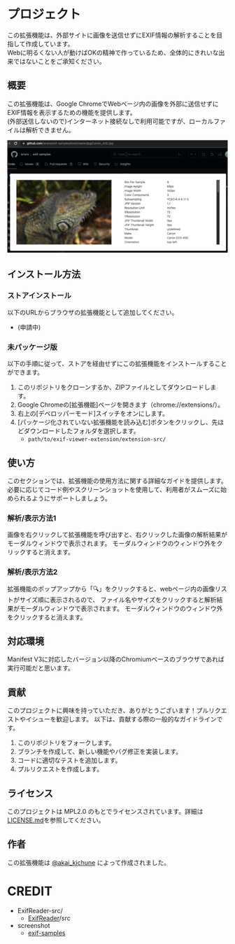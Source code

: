 # プロジェクト

この拡張機能は、外部サイトに画像を送信せずにEXIF情報の解析することを目指して作成しています。  
Webに明るくない人が動けばOKの精神で作っているため、全体的にきれいな出来ではないことをご承知ください。

## 概要

この拡張機能は、Google ChromeでWebページ内の画像を外部に送信せずにEXIF情報を表示するための機能を提供します。  
(外部送信しないので)インターネット接続なしで利用可能ですが、ローカルファイルは解析できません。

![extension-screenshot01](./images/screenshot01.png)

## インストール方法

### ストアインストール

以下のURLからブラウザの拡張機能として追加してください。

* (申請中)

### 未パッケージ版

以下の手順に従って、ストアを経由せずにこの拡張機能をインストールすることができます。

1. このリポジトリをクローンするか、ZIPファイルとしてダウンロードします。
2. Google Chromeの[拡張機能]ページを開きます（chrome://extensions/）。
3. 右上の[デベロッパーモード]スイッチをオンにします。
4. [パッケージ化されていない拡張機能を読み込む]ボタンをクリックし、先ほどダウンロードしたフォルダを選択します。
    * `path/to/exif-viewer-extension/extension-src/`


## 使い方

このセクションでは、拡張機能の使用方法に関する詳細なガイドを提供します。必要に応じてコード例やスクリーンショットを使用して、利用者がスムーズに始められるようにサポートしましょう。

### 解析/表示方法1

画像を右クリックして拡張機能を呼び出すと、右クリックした画像の解析結果がモーダルウィンドウで表示されます。
モーダルウィンドウのウィンドウ外をクリックすると消えます。

### 解析/表示方法2

拡張機能のポップアップから「🔍」をクリックすると、webページ内の画像リストがサイズ順に表示されるので、
ファイル名やサイズをクリックすると解析結果がモーダルウィンドウで表示されます。
モーダルウィンドウのウィンドウ外をクリックすると消えます。

## 対応環境

Manifest V3に対応したバージョン以降のChromiumベースのブラウザであれば実行可能だと思います。

## 貢献

このプロジェクトに興味を持っていただき、ありがとうございます！プルリクエストやイシューを歓迎します。
以下は、貢献する際の一般的なガイドラインです。

1. このリポジトリをフォークします。
2. ブランチを作成して、新しい機能やバグ修正を実装します。
3. コードに適切なテストを追加します。
4. プルリクエストを作成します。


## ライセンス

このプロジェクトは MPL2.0 のもとでライセンスされています。詳細は[LICENSE.md](LICENSE.md)を参照してください。

## 作者

この拡張機能は [@akai_kichune](https://twitter.com/akai_kichune) によって作成されました。


# CREDIT

* ExifReader-src/
    * [ExifReader](https://github.com/mattiasw/ExifReader)/src
* screenshot
    * [exif-samples](https://github.com/ianare/exif-samples)

